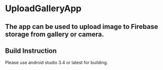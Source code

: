 # UploadGalleryApp
## The app can be used to upload image to Firebase storage from gallery or camera.

## Build Instruction
Please use android studio 3.4 or latest for building.
